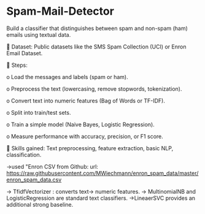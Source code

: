 # Spam-Mail-Detector
Build a classifier that distinguishes between spam and non-spam (ham) emails using textual data.

 Dataset: 
Public datasets like the SMS Spam Collection (UCI) or Enron Email Dataset.

 Steps:

o Load the messages and labels (spam or ham).

o Preprocess the text (lowercasing, remove stopwords, tokenization).

o Convert text into numeric features (Bag of Words or TF-IDF).

o Split into train/test sets.

o Train a simple model (Naive Bayes, Logistic Regression).

o Measure performance with accuracy, precision, or F1 score.

 Skills gained: Text preprocessing, feature extraction, basic NLP, classification.

->used "Enron CSV from Github: 
url: https://raw.githubusercontent.com/MWiechmann/enron_spam_data/master/enron_spam_data.csv

-> TfidfVectorizer : converts text-> numeric features.
-> MultinomialNB and LogisticRegression are standard text classifiers.
->LineaerSVC provides an additional strong baseline.
